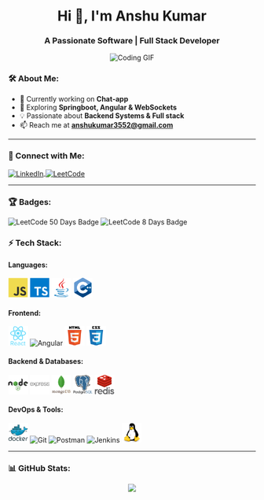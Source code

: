 <h1 align="center">Hi 👋, I'm Anshu Kumar</h1>
<h3 align="center">A Passionate Software | Full Stack Developer</h3>

<!-- Add a GIF at the start -->
<p align="center">
  <img src="https://media.giphy.com/media/unQ3IJU2RG7DO/giphy.gif?cid=790b7611fcwza252if091tvlg8x8zvai06zzw2qj47zamdv6&ep=v1_gifs_search&rid=giphy.gif" alt="Coding GIF" width="500" />
</p>

### 🛠 About Me:
- 🔭 Currently working on **Chat-app**
- 🌱 Exploring **Springboot, Angular & WebSockets**
- 💡 Passionate about **Backend Systems & Full stack**
- 📫 Reach me at **anshukumar3552@gmail.com**

---

### 🔗 Connect with Me:
<p align="left">
  <a href="https://linkedin.com/in/anshu-kumar-63259521b" target="_blank">
    <img align="center" src="https://raw.githubusercontent.com/rahuldkjain/github-profile-readme-generator/master/src/images/icons/Social/linked-in-alt.svg" alt="LinkedIn" height="30" width="40"/>
  </a>
  <a href="https://leetcode.com/u/anshukumar3552/" target="_blank">
    <img align="center" src="https://raw.githubusercontent.com/rahuldkjain/github-profile-readme-generator/master/src/images/icons/Social/leet-code.svg" alt="LeetCode" height="30" width="40"/>
  </a>
</p>

---
### 🏆 Badges:
<p align="left">
  <img src="https://assets.leetcode.com/static_assets/marketing/2024-50.gif" alt="LeetCode 50 Days Badge" width="100" />
  <img src="https://leetcode.com/static/images/badges/2024/gif/2024-08.gif" alt="LeetCode 8 Days Badge" width="100" />
</p>

### ⚡ Tech Stack:
#### **Languages:**
<p align="left">
  <img src="https://raw.githubusercontent.com/devicons/devicon/master/icons/javascript/javascript-original.svg" alt="JavaScript" width="40" height="40"/>
  <img src="https://raw.githubusercontent.com/devicons/devicon/master/icons/typescript/typescript-original.svg" alt="TypeScript" width="40" height="40"/>
  <img src="https://raw.githubusercontent.com/devicons/devicon/master/icons/java/java-original.svg" alt="Java" width="40" height="40"/>
  <img src="https://raw.githubusercontent.com/devicons/devicon/master/icons/cplusplus/cplusplus-original.svg" alt="C++" width="40" height="40"/>
</p>

#### **Frontend:**
<p align="left">
  <img src="https://raw.githubusercontent.com/devicons/devicon/master/icons/react/react-original-wordmark.svg" alt="React" width="40" height="40"/>
  <img src="https://angular.io/assets/images/logos/angular/angular.svg" alt="Angular" width="40" height="40"/>
  <img src="https://raw.githubusercontent.com/devicons/devicon/master/icons/html5/html5-original-wordmark.svg" alt="HTML5" width="40" height="40"/>
  <img src="https://raw.githubusercontent.com/devicons/devicon/master/icons/css3/css3-original-wordmark.svg" alt="CSS3" width="40" height="40"/>
</p>

#### **Backend & Databases:**
<p align="left">
  <img src="https://raw.githubusercontent.com/devicons/devicon/master/icons/nodejs/nodejs-original-wordmark.svg" alt="Node.js" width="40" height="40"/>
  <img src="https://raw.githubusercontent.com/devicons/devicon/master/icons/express/express-original-wordmark.svg" alt="Express.js" width="40" height="40"/>
  <img src="https://raw.githubusercontent.com/devicons/devicon/master/icons/mongodb/mongodb-original-wordmark.svg" alt="MongoDB" width="40" height="40"/>
  <img src="https://raw.githubusercontent.com/devicons/devicon/master/icons/postgresql/postgresql-original-wordmark.svg" alt="PostgreSQL" width="40" height="40"/>
  <img src="https://raw.githubusercontent.com/devicons/devicon/master/icons/redis/redis-original-wordmark.svg" alt="Redis" width="40" height="40"/>
</p>

#### **DevOps & Tools:**
<p align="left">
  <img src="https://raw.githubusercontent.com/devicons/devicon/master/icons/docker/docker-original-wordmark.svg" alt="Docker" width="40" height="40"/>
  <img src="https://www.vectorlogo.zone/logos/git-scm/git-scm-icon.svg" alt="Git" width="40" height="40"/>
  <img src="https://www.vectorlogo.zone/logos/getpostman/getpostman-icon.svg" alt="Postman" width="40" height="40"/>
  <img src="https://www.vectorlogo.zone/logos/jenkins/jenkins-icon.svg" alt="Jenkins" width="40" height="40"/>
  <img src="https://raw.githubusercontent.com/devicons/devicon/master/icons/linux/linux-original.svg" alt="Linux" width="40" height="40"/>
</p>

---

### 📊 GitHub Stats:
<p align="center">
  <img src="https://github-readme-stats.vercel.app/api/top-langs/?username=anshu-kumar27&layout=compact&theme=gruvbox" />
</p>
